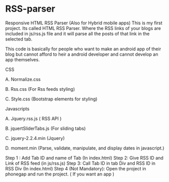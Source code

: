 # RSS-parser
Responsive HTML RSS Parser (Also for Hybrid mobile apps)
This is my first project. 
Its called HTML RSS Parser. Where the RSS links of your blogs are included in js/rss.js file and it will parse all the posts of that link in the selected tab.

This code is basically for people who want to make an android app of their blog but cannot afford to heir a android developer and cannot develop an app themselves. 

CSS

A.	Normalize.css

B.	Rss.css (For Rss feeds styling)

C.	Style.css (Bootstrap elements for styling)

Javascripts

A.	Jquery.rss.js ( RSS API )

B.	jquertSliderTabs.js (For sliding tabs)

C.	jquery-2.2.4.min (Jquery)

D.	moment.min (Parse, validate, manipulate, and display dates in javascript.)

Step 1 : Add Tab ID and name of Tab (In index.html)
Step 2:  Give RSS ID and Link of RSS feed (in js/rss.js)
Step 3:  Call Tab ID in tab Div and RSS ID in RSS Div (In index.html)
Step 4 (Not Mandatory):  Open the project in phonegap and run the project. ( If you want an app )
